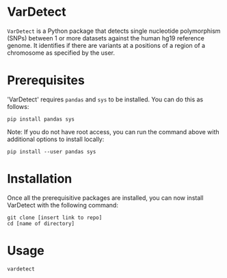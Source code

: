 # VarDetect
`VarDetect` is a Python package that detects single nucleotide polymorphism (SNPs) between 1 or more datasets against the human hg19 reference genome. It identifies if there are variants at a positions of a region of a chromosome as specified by the user. 

# Prerequisites
'VarDetect' requires  `pandas` and `sys` to be installed. You can do this as follows:    
```
pip install pandas sys
```
Note: If you do not have root access, you can run the command above with additional options to install locally:
```
pip install --user pandas sys
```
# Installation
Once all the prerequisitive packages are installed, you can now install VarDetect with the following command:
```
git clone [insert link to repo]
cd [name of directory]
```
# Usage
```
vardetect 
```


